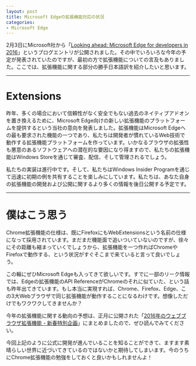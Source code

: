 ```yaml
---
layout: post
title: Microsoft Edgeの拡張機能対応の状況
categories:
- Microsoft Edge
---
```

2月3日にMicrosoft社から「[Looking ahead: Microsoft Edge for developers in 2016](https://blogs.windows.com/msedgedev/2016/02/03/2016-platform-priorities/)」というブログエントリが公開されました。その中でいろいろな今年の予定が発表されていたのですが、最初の方で拡張機能についての言及もありました。ここでは、拡張機能に関する部分の勝手日本語訳を紹介したいと思います。

- - -

# Extensions

昨年、多くの場合において信頼性がなく安全でもない過去のネイティブアドオンを置き換えるために、Microsoft Edge向けの新しい拡張機能のプラットフォームを提供するという当社の意向を発表しました。拡張機能はMicrosoft Edgeへの最も要求された機能の一つであり、私たちは開発者が慣れているWeb技術で動作する拡張機能プラットフォームを作っています。いかなるブラウザの拡張性も悪意のあるソフトウェアへの潜在的な要因になり得ますので、私たちの拡張機能はWindows Storeを通じて審査、配信、そして管理されるでしょう。

私たちの実装は進行中です。そして、私たちはWindows Insider Programを通じて迅速に初期の例を共有することを楽しみにしています。私たちは、あなた自身の拡張機能の開発および公開に関するより多くの情報を後日公開する予定です。

- - -

# 僕はこう思う

Chrome拡張機能の仕様は、既にFirefoxにもWebExtensionsという名前の仕様になって採用されています。まだまだ機能面で追いついていないのですが、徐々にその距離も縮まっていくでしょうから、拡張機能を一つ作ればChromeやFirefoxで動作する、という状況がすぐそこまで来ていると言って良いでしょう。

この輪にぜひMicrosoft Edgeも入ってきて欲しいです。すでに一部のリーク情報では、Edgeの拡張機能のAPI ReferenceがChromeのそれに似ていた、という話も昨年出てきています。もし本当に実現すれば、Chrome、Firefox、Edge、この3大Webブラウザで同じ拡張機能が動作することになるわけです。想像しただけでもワクワクしてきませんか？

今年の拡張機能に関する動向の予想は、正月に公開された「[2016年のウェブブラウザ拡張機能 - 新春特別企画](http://gihyo.jp/dev/column/newyear/2016/web-browser-extension)」にまとめましたので、ぜひ読んでみてください。

今回上記のように公式に開発が進んでいることを知ることができて、ますます素晴らしい世界に近づいてきているのではないかと期待してしまいます。今のうちにChrome拡張機能の勉強をしておくと良いかもしれませんよ！
